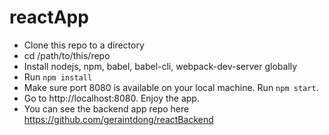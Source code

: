 # reactApp
- Clone this repo to a directory
- cd /path/to/this/repo
- Install nodejs, npm, babel, babel-cli, webpack-dev-server globally
- Run `npm install`
- Make sure port 8080 is available on your local machine. Run `npm start`. 
- Go to http://localhost:8080. Enjoy the app.
- You can see the backend app repo here https://github.com/geraintdong/reactBackend
